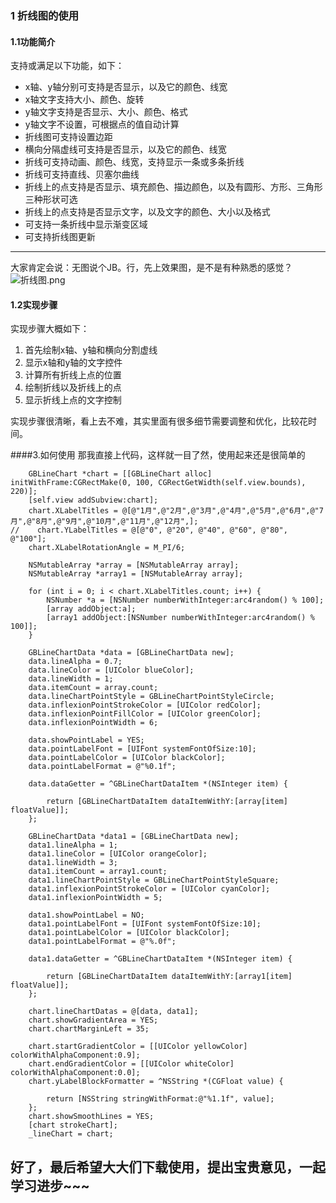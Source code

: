 ### 1 折线图的使用
#### 1.1功能简介
支持或满足以下功能，如下：
- x轴、y轴分别可支持是否显示，以及它的颜色、线宽
- x轴文字支持大小、颜色、旋转
- y轴文字支持是否显示、大小、颜色、格式
- y轴文字不设置，可根据点的值自动计算
- 折线图可支持设置边距
- 横向分隔虚线可支持是否显示，以及它的颜色、线宽
- 折线可支持动画、颜色、线宽，支持显示一条或多条折线
- 折线可支持直线、贝塞尔曲线
- 折线上的点支持是否显示、填充颜色、描边颜色，以及有圆形、方形、三角形三种形状可选
- 折线上的点支持是否显示文字，以及文字的颜色、大小以及格式
- 可支持一条折线中显示渐变区域
- 可支持折线图更新
---
大家肯定会说：无图说个JB。行，先上效果图，是不是有种熟悉的感觉？
![折线图.png](https://github.com/belin11/GBChart/blob/master/折线图.png)

#### 1.2实现步骤
实现步骤大概如下：
1. 首先绘制x轴、y轴和横向分割虚线
2. 显示x轴和y轴的文字控件
3. 计算所有折线上点的位置
4. 绘制折线以及折线上的点
5. 显示折线上点的文字控制

实现步骤很清晰，看上去不难，其实里面有很多细节需要调整和优化，比较花时间。

####3.如何使用
那我直接上代码，这样就一目了然，使用起来还是很简单的
```
    GBLineChart *chart = [[GBLineChart alloc] initWithFrame:CGRectMake(0, 100, CGRectGetWidth(self.view.bounds), 220)];
    [self.view addSubview:chart];
    chart.XLabelTitles = @[@"1月",@"2月",@"3月",@"4月",@"5月",@"6月",@"7月",@"8月",@"9月",@"10月",@"11月",@"12月",];
//    chart.YLabelTitles = @[@"0", @"20", @"40", @"60", @"80", @"100"];
    chart.XLabelRotationAngle = M_PI/6;
    
    NSMutableArray *array = [NSMutableArray array];
    NSMutableArray *array1 = [NSMutableArray array];

    for (int i = 0; i < chart.XLabelTitles.count; i++) {
        NSNumber *a = [NSNumber numberWithInteger:arc4random() % 100];
        [array addObject:a];
        [array1 addObject:[NSNumber numberWithInteger:arc4random() % 100]];
    }
    
    GBLineChartData *data = [GBLineChartData new];
    data.lineAlpha = 0.7;
    data.lineColor = [UIColor blueColor];
    data.lineWidth = 1;
    data.itemCount = array.count;
    data.lineChartPointStyle = GBLineChartPointStyleCircle;
    data.inflexionPointStrokeColor = [UIColor redColor];
    data.inflexionPointFillColor = [UIColor greenColor];
    data.inflexionPointWidth = 6;
    
    data.showPointLabel = YES;
    data.pointLabelFont = [UIFont systemFontOfSize:10];
    data.pointLabelColor = [UIColor blackColor];
    data.pointLabelFormat = @"%0.1f";
    
    data.dataGetter = ^GBLineChartDataItem *(NSInteger item) {
      
        return [GBLineChartDataItem dataItemWithY:[array[item] floatValue]];
    };
    
    GBLineChartData *data1 = [GBLineChartData new];
    data1.lineAlpha = 1;
    data1.lineColor = [UIColor orangeColor];
    data1.lineWidth = 3;
    data1.itemCount = array1.count;
    data1.lineChartPointStyle = GBLineChartPointStyleSquare;
    data1.inflexionPointStrokeColor = [UIColor cyanColor];
    data1.inflexionPointWidth = 5;
    
    data1.showPointLabel = NO;
    data1.pointLabelFont = [UIFont systemFontOfSize:10];
    data1.pointLabelColor = [UIColor blackColor];
    data1.pointLabelFormat = @"%.0f";
    
    data1.dataGetter = ^GBLineChartDataItem *(NSInteger item) {
        
        return [GBLineChartDataItem dataItemWithY:[array1[item] floatValue]];
    };
    
    chart.lineChartDatas = @[data, data1];
    chart.showGradientArea = YES;
    chart.chartMarginLeft = 35;
    
    chart.startGradientColor = [[UIColor yellowColor] colorWithAlphaComponent:0.9];
    chart.endGradientColor = [[UIColor whiteColor] colorWithAlphaComponent:0.0];
    chart.yLabelBlockFormatter = ^NSString *(CGFloat value) {
      
        return [NSString stringWithFormat:@"%1.1f", value];
    };
    chart.showSmoothLines = YES;
    [chart strokeChart];
    _lineChart = chart;
```

好了，最后希望大大们下载使用，提出宝贵意见，一起学习进步~~~
---
